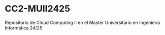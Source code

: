 # CC2-MUII2425
Repositorio de Cloud Computing II en el Master Universitario en Ingeniería Informática 24/25
